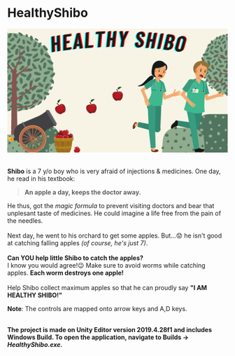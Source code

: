 # HealthyShibo

<img src="https://github.com/pranshi112/HealthyShibo/blob/main/Assets/Prefabs/splash.png"> <br><br>

<b>Shibo</b> is a 7 y/o boy who is very afraid of injections & medicines. One day, he read in his textbook:

> __An apple a day, keeps the doctor away.__

He thus, got the _magic formula_ to prevent visiting doctors and bear that unplesant taste of medicines. He could imagine a life free from the pain of the needles. <br><br>
Next day, he went to his orchard to get some apples. But...:worried: he isn't good at catching falling apples _(of course, he's just 7)_.<br><br>
__Can YOU help little Shibo to catch the apples?__ <br>
I know you would agree!:wink: Make sure to avoid worms while catching apples. __Each worm destroys one apple!__ <br><br>
Help Shibo collect maximum apples so that he can proudly say __"I AM HEALTHY SHIBO!"__<br>

__Note__: The controls are mapped onto arrow keys and A,D keys.<br><br>

__The project is made on Unity Editor version 2019.4.28f1 and includes Windows Build. To open the application, navigate to Builds → _HealthyShibo.exe.___

